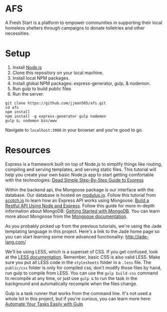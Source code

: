# AFS
A Fresh Start is a platform to empower communities in supporting their local homeless shelters through campaigns to donate toiletries and other necessities.

# Setup
1. Install [Node.js](https://nodejs.org/)
2. Clone this repository on your local machine.
3. Install local NPM packages.
4. Install global NPM packages: express-generator, gulp, & nodemon.
5. Run gulp to build public files
6. Run the server.

```
git clone https://github.com/jjman505/afs.git
cd afs
npm install
npm install -g express-generator gulp nodemon
gulp &; nodemon bin/www
```

Navigate to `localhost:3000` in your browser and you're good to go.

# Resources
Express is a framework built on top of Node.js to simplify things like routing, compiling and serving templates, and serving static files. This tutorial will help you create your own basic Node.js app to start getting comfortable with the technologies: [Dead Simple Step-By-Step Guide to Express](http://cwbuecheler.com/web/tutorials/2013/node-express-mongo/)

Within the backend api, the Mongoose package is our interface with the database. Our database is hosted on [modulus.io](http://modulus.io). Follow this tutorial from [scotch.io](http://scotch.io) to learn how an Express API works using Mongoose: [Build a Restful API Using Node and Express](https://scotch.io/tutorials/build-a-restful-api-using-node-and-express-4). Follow this guide for more in-depth information about MongoDB: [Getting Started with MongoDB](https://docs.mongodb.org/getting-started/node/introduction/). You can learn more about Mongoose from the  [Mongoose documentation](http://mongoosejs.com/docs/index.html).

As you probably picked up from the previous tutorials, we're using the Jade templating language in this project. Here's a link to the Jade home page so you can start learning some more advanced functionality: http://jade-lang.com/

We'll be using LESS, which is a superset of CSS. If you get confused, look at the [LESS documentation](http://lesscss.org/features/). Remember, basic CSS is also valid LESS. Make sure you put all LESS code in the `stylesheets` folder in a `.less` file. The `public/css` folder is only for compiled css; don't modify those files by hand, run gulp to compile from LESS. You can use the `gulp build-css` command to recompile at any time, or just use `gulp &` to run the task in the background and automatically recompile when the files change.

Gulp is a task runner that works from the command line. It's not used a whole lot in this project, but if you're curious, you can learn more here: [Automate Your Tasks Easily with Gulp](https://scotch.io/tutorials/automate-your-tasks-easily-with-gulp-js)
